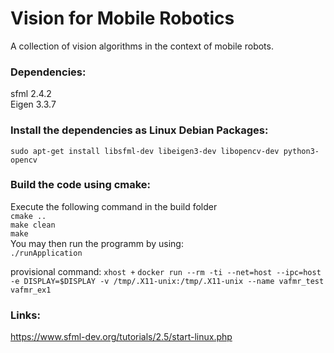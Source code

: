 # Vision for Mobile Robotics

A collection of vision algorithms in the context of mobile robots.

### Dependencies:

sfml 2.4.2  
Eigen 3.3.7

### Install the dependencies as Linux Debian Packages:

`sudo apt-get install libsfml-dev libeigen3-dev libopencv-dev python3-opencv`

### Build the code using cmake:

Execute the following command in the build folder  
`cmake ..`  
`make clean`  
`make`  
You may then run the programm by using:  
`./runApplication`

provisional command:
`xhost +`
`docker run --rm -ti --net=host --ipc=host -e DISPLAY=$DISPLAY -v /tmp/.X11-unix:/tmp/.X11-unix --name vafmr_test vafmr_ex1`

### Links:

https://www.sfml-dev.org/tutorials/2.5/start-linux.php
